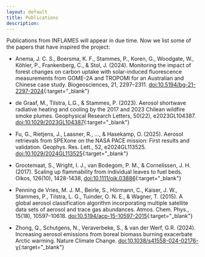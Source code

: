 ```yaml
---
layout: default
title: Publications
description: 
---
```


Publications from INFLAMES will appear in due time. Now we list some of the papers that have inspired the project:

- Anema, J. C. S., Boersma, K. F., Stammes, P., Koren, G., Woodgate, W., Köhler, P., Frankenberg, C., & Stol, J. (2024). Monitoring the impact of forest changes on carbon uptake with solar-induced fluorescence measurements from GOME-2A and TROPOMI for an Australian and Chinese case study. Biogeosciences, 21, 2297–2311. [doi:10.5194/bg-21-2297-2024](https://doi.org/10.5194/bg-21-2297-2024){:target="_blank"}

- de Graaf, M., Tilstra, L.G., & Stammes, P. (2023). Aerosol shortwave radiative heating and cooling by the 2017 and
2023 Chilean wildfire smoke plumes. Geophysical Research Letters, 50(22), e2023GL104387. [doi:10.1029/2023GL104387](https://doi.org/10.1029/2023GL104387){:target="_blank"}

- Fu, G., Rietjens, J., Laasner, R., …, & Hasekamp, O. (2025). Aerosol retrievals from SPEXone on the NASA PACE mission:
First results and validation. Geophys. Res. Lett., 52, e2024GL113525. [doi:10.1029/2024GL113525](https://doi.org/10.1029/2024GL113525){:target="_blank"}

- Grootemaat, S., Wright, I. J., van Bodegom, P. M., & Cornelissen, J. H. (2017). Scaling up flammability from individual
leaves to fuel beds. Oikos, 126(10), 1428-1438, [doi:10.1111/oik.03886](https://doi.org/10.1111/oik.03886){:target="_blank"}

- Penning de Vries, M. J. M., Beirle, S., Hörmann, C., Kaiser, J. W., Stammes, P., Tilstra, L. G., Tuinder, O. N. E., & Wagner,
T. (2015). A global aerosol classification algorithm incorporating multiple satellite data sets of aerosol and trace gas
abundances. Atmos. Chem. Phys., 15(18), 10597–10618. [doi:10.5194/acp-15-10597-2015](https://doi.org/10.5194/acp-15-10597-2015){:target="_blank"}

- Zhong, Q., Schutgens, N., Veraverbeke, S., & van der Werf, G.R. (2024). Increasing aerosol emissions from boreal biomass
burning exacerbate Arctic warming. Nature Climate Change. [doi:10.1038/s41558-024-02176-y](https://doi.org/10.1038/s41558-024-02176-y){:target="_blank"}
